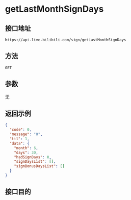 # getLastMonthSignDays

## 接口地址

`https://api.live.bilibili.com/sign/getLastMonthSignDays`

## 方法

`GET`

## 参数

无

## 返回示例

```json
{
  "code": 0,
  "message": "0",
  "ttl": 1,
  "data": {
    "month": 6,
    "days": 30,
    "hadSignDays": 0,
    "signDaysList": [],
    "signBonusDaysList": []
  }
}
```

## 接口目的
